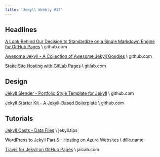 ```yaml
---
title: 'Jekyll Weekly #13'
---
```

## Headlines

[A Look Behind Our Decision to Standardize on a Single Markdown Engine for GitHub Pages](https://github.com/blog/2136-a-look-behind-our-decision-to-standardize-on-a-single-markdown-engine-for-github-pages) \\
github.com

[Awesome Jekyll - A Collection of Awesome Jekyll Goodies](https://github.com/planetjekyll/awesome-jekyll) \\
github.com

[Static Site Hosting with GitLab Pages](https://about.gitlab.com/2016/04/07/gitlab-pages-setup/) \\
gitlab.com

## Design

[Jekyll Slender - Portfolio Style Template for Jekyll](https://github.com/nikrich/jekyll-slender-template) \\
github.com

[Jekyll Starter Kit - A Jekyll-Based Boilerplate](https://github.com/tony-jones/jekyll-starter-kit) \\
github.com

## Tutorials

[Jekyll Casts - Data Files](http://jekyll.tips/jekyll-casts/data-files/) \\
jekyll.tips

[WordPress to Jekyll Part 5 - Hosting on Azure Websites](http://dille.name/blog/2016/04/07/wordpress-to-jekyll-part-5-hosting-on-azure-websites/) \\
dille.name

[Travis for Jekyll on GitHub Pages](https://jaicab.com/2016/04/05/travis-for-jekyll-on-github-pages/) \\
jaicab.com